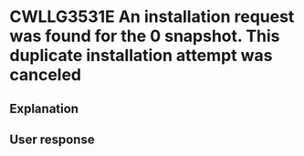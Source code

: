 # CWLLG3531E An installation request was found for the 0 snapshot. This duplicate installation attempt was canceled

## Explanation

## User response